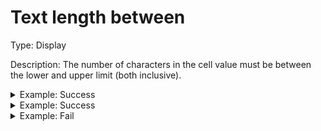 # Text length between

Type: Display

Description: The number of characters in the cell value must be between the lower and upper limit (both inclusive).

<details>

<summary>Example: Success</summary>

* Cell value: Description
* Rule values:
  * Min length: 1
  * Max length: 11
* Result: Rule passes because the length of 'Description' is 11



Observations:&#x20;

* 'Description' is 11 characters long and falls within the ranges.
* No orange border, indicating valid data.

</details>

<details>

<summary>Example: Success</summary>

* Cell value: D
* Rule values:
  * Min length: 1
  * Max length: 11
* Result: Rule passes because the length of 'D' is 1



Observations:&#x20;

* 'D' is 1 character long and falls within the ranges.
* No orange border, indicating valid data.

</details>

<details>

<summary>Example: Fail</summary>

* Cell value: Descriptions
* Rule values:
  * Min length: 1
  * Max length: 11
* Result: ![](<../../../../.gitbook/assets/image (25).png>)



Observations:&#x20;

* 'Descriptions' is 12 characters long and falls outside the ranges.
* Orange border, indicating invalid data.

</details>

